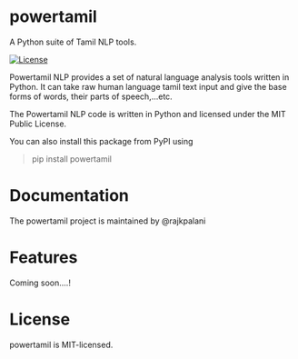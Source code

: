 # powertamil
A Python suite of Tamil NLP tools.

[![License](https://img.shields.io/:license-mit-blue.svg)](./LICENSE.md)

Powertamil NLP provides a set of natural language analysis tools written in Python. It can take raw human language tamil text input and give the base forms of words, their parts of speech,...etc.


The Powertamil NLP code is written in Python and licensed under the MIT Public License.


You can also install this package from PyPI using 
>pip install powertamil

# Documentation

The powertamil project is maintained by @rajkpalani 

# Features

Coming soon....!


# License

powertamil is MIT-licensed.
